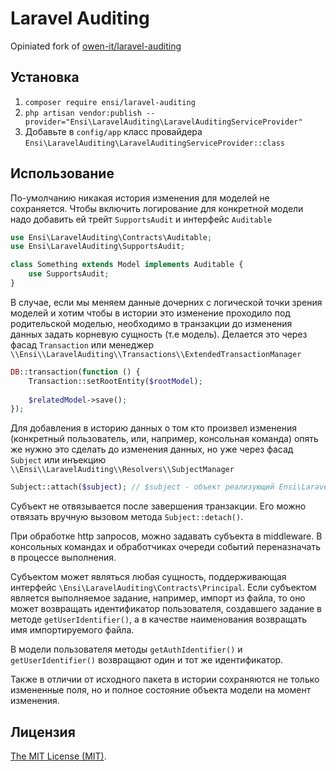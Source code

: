 # Laravel Auditing

Opiniated fork of [owen-it/laravel-auditing](https://github.com/owen-it/laravel-auditing)

## Установка

1. `composer require ensi/laravel-auditing`
2. `php artisan vendor:publish --provider="Ensi\LaravelAuditing\LaravelAuditingServiceProvider"`
3. Добавьте в `config/app` класс провайдера `Ensi\LaravelAuditing\LaravelAuditingServiceProvider::class`

## Использование

По-умолчанию никакая история изменения для моделей не сохраняется.
Чтобы включить логирование для конкретной модели надо добавить ей трейт `SupportsAudit` и интерфейс `Auditable`

```php
use Ensi\LaravelAuditing\Contracts\Auditable;
use Ensi\LaravelAuditing\SupportsAudit;

class Something extends Model implements Auditable {
    use SupportsAudit;
}

```

В случае, если мы меняем данные дочерних с логической точки зрения моделей и хотим чтобы в истории это изменение проходило под родительской моделью, необходимо в транзакции до изменения данных задать корневую сущность (т.е модель).
Делается это через фасад `Transaction` или менеджер `\\Ensi\\LaravelAuditing\\Transactions\\ExtendedTransactionManager` 

```php
DB::transaction(function () {
    Transaction::setRootEntity($rootModel);
    
    $relatedModel->save();
});
```

Для добавления в историю данных о том кто произвел изменения (конкретный пользователь, или, например, консольная команда) опять же нужно это сделать до изменения данных, но уже через фасад `Subject` или инъекцию `\\Ensi\\LaravelAuditing\\Resolvers\\SubjectManager`

```php
Subject::attach($subject); // $subject - объект реализующий Ensi\LaravelAuditing\Contracts
```

Субъект не отвязывается после завершения транзакции. 
Его можно отвязать вручную вызовом метода `Subject::detach()`.

При обработке http запросов, можно задавать субъекта в middleware. В консольных командах и
обработчиках очереди событий переназначать в процессе выполнения.

Субъектом может являться любая сущность, поддерживающая интерфейс `\Ensi\LaravelAuditing\Contracts\Principal`.
Если субъектом является выполняемое задание, например, импорт из файла, то оно может возвращать идентификатор
пользователя, создавшего задание в методе `getUserIdentifier()`, а в качестве наименования возвращать имя
импортируемого файла.

В модели пользователя методы `getAuthIdentifier()` и `getUserIdentifier()` возвращают один и тот же идентификатор.

Также в отличии от исходного пакета в истории сохраняются не только измененные поля, но и полное состояние объекта модели на момент изменения.

## Лицензия

[The MIT License (MIT)](LICENSE.md).
